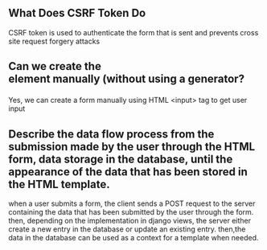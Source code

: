 ## What Does CSRF Token Do
CSRF token is used to authenticate the form that is sent and prevents cross site request forgery attacks

## Can we create the <form> element manually (without using a generator?

Yes, we can create a form manually using HTML \<input> tag to get user input

## Describe the data flow process from the submission made by the user through the HTML form, data storage in the database, until the appearance of the data that has been stored in the HTML template. 
when a user submits a form, the client sends a POST request to the server containing the data that has been submitted by the user through the form. then, depending on the implementation in django views, the server either create a new entry in the database or update an existing entry. then,the data in the database can be used as a context for a template when needed. 